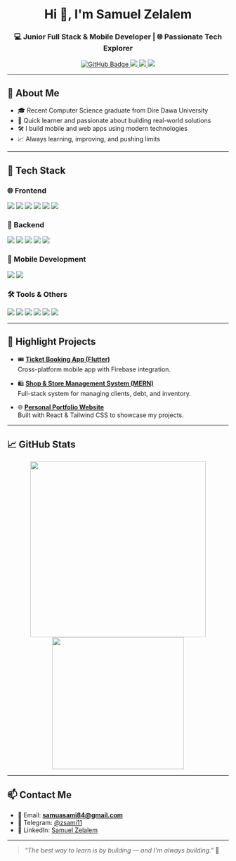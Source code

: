 <h1 align="center">Hi 👋, I'm Samuel Zelalem</h1>
<h3 align="center">💻 Junior Full Stack & Mobile Developer | 🌐 Passionate Tech Explorer</h3>

<p align="center">
  <a href="https://github.com/sami342" target="_blank">
    <img src="https://img.shields.io/github/followers/sami342?label=Followers&style=social" alt="GitHub Badge"/>
  </a>
  <a href="https://linkedin.com/in/samuel-zelalem" target="_blank">
    <img src="https://img.shields.io/badge/LinkedIn-Connect-blue?style=flat&logo=linkedin" />
  </a>
  <a href="mailto:samuasami84@gmail.com">
    <img src="https://img.shields.io/badge/Email-Contact-red?style=flat&logo=gmail" />
  </a>
  <a href="https://t.me/zsami11">
    <img src="https://img.shields.io/badge/Telegram-Message-2CA5E0?style=flat&logo=telegram" />
  </a>
</p>

---

## 🚀 About Me
- 🎓 Recent Computer Science graduate from Dire Dawa University  
- 🧠 Quick learner and passionate about building real-world solutions  
- 🛠️ I build mobile and web apps using modern technologies  
- 📈 Always learning, improving, and pushing limits  

---

## 🧰 Tech Stack

### 🌐 Frontend
<p>
  <img src="https://img.shields.io/badge/HTML5-E34F26?style=flat&logo=html5&logoColor=white" />
  <img src="https://img.shields.io/badge/CSS3-1572B6?style=flat&logo=css3&logoColor=white" />
  <img src="https://img.shields.io/badge/TailwindCSS-06B6D4?style=flat&logo=tailwind-css&logoColor=white" />
  <img src="https://img.shields.io/badge/JavaScript-F7DF1E?style=flat&logo=javascript&logoColor=black" />
  <img src="https://img.shields.io/badge/React-61DAFB?style=flat&logo=react&logoColor=black" />
  <img src="https://img.shields.io/badge/Next.js-000000?style=flat&logo=next.js&logoColor=white" />
</p>

### 🔧 Backend
<p>
  <img src="https://img.shields.io/badge/Node.js-339933?style=flat&logo=nodedotjs&logoColor=white" />
  <img src="https://img.shields.io/badge/Express.js-000000?style=flat&logo=express&logoColor=white" />
  <img src="https://img.shields.io/badge/MongoDB-47A248?style=flat&logo=mongodb&logoColor=white" />
  <img src="https://img.shields.io/badge/Firebase-FFCA28?style=flat&logo=firebase&logoColor=black" />
  <img src="https://img.shields.io/badge/Laravel-FF2D20?style=flat&logo=laravel&logoColor=white" />
</p>

### 📱 Mobile Development
<p>
  <img src="https://img.shields.io/badge/Flutter-02569B?style=flat&logo=flutter&logoColor=white" />
  <img src="https://img.shields.io/badge/Dart-0175C2?style=flat&logo=dart&logoColor=white" />
</p>

### 🛠 Tools & Others
<p>
  <img src="https://img.shields.io/badge/Git-F05032?style=flat&logo=git&logoColor=white" />
  <img src="https://img.shields.io/badge/GitHub-181717?style=flat&logo=github&logoColor=white" />
  <img src="https://img.shields.io/badge/VSCode-007ACC?style=flat&logo=visual-studio-code&logoColor=white" />
  <img src="https://img.shields.io/badge/PostgreSQL-336791?style=flat&logo=postgresql&logoColor=white" />
  <img src="https://img.shields.io/badge/MySQL-4479A1?style=flat&logo=mysql&logoColor=white" />
  <img src="https://img.shields.io/badge/REST API-FF6F00?style=flat&logo=api&logoColor=white" />
</p>

---

## 📌 Highlight Projects

- 🎟️ **[Ticket Booking App (Flutter)](https://github.com/Sami0988/Train-Ticket-mobile-app)**  
  Cross-platform mobile app with Firebase integration.

- 🛍️ **[Shop & Store Management System (MERN)](https://github.com/Sami0988/my-pharmacy)**  
  Full-stack system for managing clients, debt, and inventory.

- 🌐 **[Personal Portfolio Website](https://github.com/sami342/portfolio)**  
  Built with React & Tailwind CSS to showcase my projects.

---

## 📈 GitHub Stats

<p align="center">
  <img src="https://github-readme-stats.vercel.app/api?username=Sami09882&show_icons=true&theme=radical" width="400"/>
  <img src="https://github-readme-stats.vercel.app/api/top-langs/?username=Sami09882&layout=compact&theme=radical" width="300"/>
</p>

---

## 📫 Contact Me

- 📧 Email: **samuasami84@gmail.com**  
- 💬 Telegram: [@zsami11](https://t.me/zsami11)  
- 💼 LinkedIn: [Samuel Zelalem](https://www.linkedin.com/in/samuel-zelalem)  

---

> _"The best way to learn is by building — and I'm always building."_ 🚀
